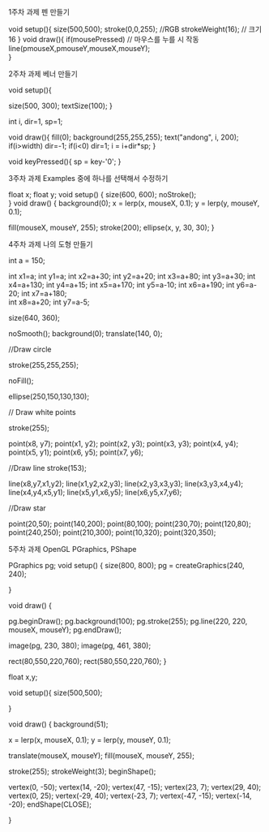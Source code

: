 1주차 과제 펜 만들기

 void setup(){
  size(500,500);
  stroke(0,0,255); //RGB
  strokeWeight(16); // 크기 16 
}
void draw(){
  if(mousePressed) // 마우스를 누를 시 작동
      line(pmouseX,pmouseY,mouseX,mouseY);  
}

2주차 과제 베너 만들기

void setup(){

size(500, 300); textSize(100);
}

int i, dir=1, sp=1;

void draw(){
fill(0); background(255,255,255); text("andong", i, 200);
if(i>width) dir=-1;
if(i<0) dir=1; i = i+dir*sp;
} 

void keyPressed(){
sp = key-'0';
}

3주차 과제 Examples 중에 하나를 선택해서 수정하기

float x;
float y;
void setup() {
  size(600, 600); 
  noStroke();  
}
void draw() { 
  background(0);
  x = lerp(x, mouseX, 0.1);
  y = lerp(y, mouseY, 0.1);
  
 fill(mouseX, mouseY, 255);
  stroke(200);
  ellipse(x, y, 30, 30);
}

4주차 과제 나의 도형 만들기

int a = 150;

int x1=a;    int y1=a;
int x2=a+30;  int y2=a+20;
int x3=a+80;  int y3=a+30;
int x4=a+130;  int y4=a+15;
int x5=a+170;  int y5=a-10;
int x6=a+190;  int y6=a-20;
int x7=a+180;  
int x8=a+20;  int y7=a-5;

 
size(640, 360);

noSmooth();
background(0);
translate(140, 0);

//Draw circle

stroke(255,255,255);

noFill();

ellipse(250,150,130,130);

// Draw white points

stroke(255);

point(x8, y7);
point(x1, y2);
point(x2, y3);
point(x3, y3);
point(x4, y4);
point(x5, y1);
point(x6, y5);
point(x7, y6);


//Draw line
stroke(153);

line(x8,y7,x1,y2);
line(x1,y2,x2,y3);
line(x2,y3,x3,y3);
line(x3,y3,x4,y4);
line(x4,y4,x5,y1);
line(x5,y1,x6,y5);
line(x6,y5,x7,y6);


//Draw star

point(20,50);
point(140,200);
point(80,100);
point(230,70);
point(120,80);
point(240,250);
point(210,300);
point(10,320);
point(320,350);

 5주차 과제 OpenGL PGraphics, PShape
 
 PGraphics pg;
void setup() {
  size(800, 800);
  pg = createGraphics(240, 240);

}

void draw() {

  pg.beginDraw();
  pg.background(100);
  pg.stroke(255);
  pg.line(220, 220, mouseX, mouseY);
  pg.endDraw();

  image(pg, 230, 380); 
  image(pg, 461, 380);

 
  rect(80,550,220,760);
  rect(580,550,220,760);
}




float x,y;

void setup(){
  size(500,500);

}

void draw() {
 background(51);

  x = lerp(x, mouseX, 0.1);
  y = lerp(y, mouseY, 0.1);

  translate(mouseX, mouseY);
  fill(mouseX, mouseY, 255);

  stroke(255);
  strokeWeight(3);
  beginShape();

  vertex(0, -50);
  vertex(14, -20);
  vertex(47, -15);
  vertex(23, 7);
  vertex(29, 40);
  vertex(0, 25);
  vertex(-29, 40);
  vertex(-23, 7);
  vertex(-47, -15);
  vertex(-14, -20);
  endShape(CLOSE);

}
